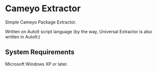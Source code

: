 # Cameyo Extractor

Simple Cameyo Package Extractor.

Written on AutoIt script language (by the way, Universal Extractor is also written in AutoIt:)

## System Requirements
Microsoft Windows XP or later.
